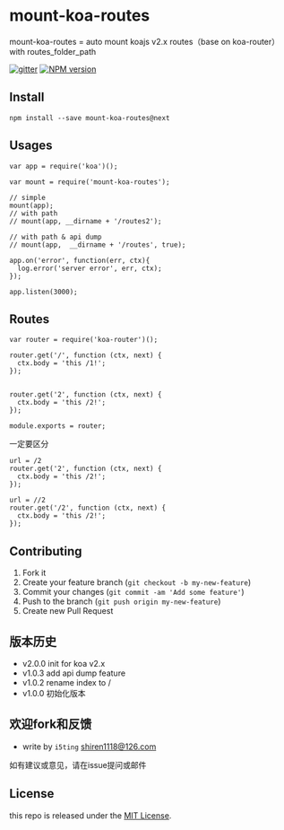 # mount-koa-routes

mount-koa-routes = auto mount koajs v2.x routes（base on koa-router） with routes_folder_path

[![gitter][gitter-image]][gitter-url]
[![NPM version][npm-image]][npm-url]

## Install

    npm install --save mount-koa-routes@next

## Usages

```
var app = require('koa')();

var mount = require('mount-koa-routes');

// simple
mount(app);
// with path
// mount(app, __dirname + '/routes2');

// with path & api dump
// mount(app,  __dirname + '/routes', true);

app.on('error', function(err, ctx){
  log.error('server error', err, ctx);
});

app.listen(3000);
```

## Routes

```
var router = require('koa-router')();

router.get('/', function (ctx, next) {
  ctx.body = 'this /1!';
});


router.get('2', function (ctx, next) {
  ctx.body = 'this /2!';
});

module.exports = router;
```

一定要区分

```
url = /2
router.get('2', function (ctx, next) {
  ctx.body = 'this /2!';
});
```

```
url = //2
router.get('/2', function (ctx, next) {
  ctx.body = 'this /2!';
});
```

## Contributing

1. Fork it
2. Create your feature branch (`git checkout -b my-new-feature`)
3. Commit your changes (`git commit -am 'Add some feature'`)
4. Push to the branch (`git push origin my-new-feature`)
5. Create new Pull Request


## 版本历史

- v2.0.0 init for koa v2.x
- v1.0.3 add api dump feature
- v1.0.2 rename index to /
- v1.0.0 初始化版本


## 欢迎fork和反馈

- write by `i5ting` shiren1118@126.com

如有建议或意见，请在issue提问或邮件

## License

this repo is released under the [MIT
License](http://www.opensource.org/licenses/MIT).


[npm-image]: https://img.shields.io/npm/v/mount-koa-routes.svg?style=flat-square
[npm-url]: https://npmjs.org/package/mount-koa-routes
[gitter-image]: https://badges.gitter.im/Join%20Chat.svg
[gitter-url]: https://gitter.im/i5ting/mount-koa-routes?utm_source=badge&utm_medium=badge&utm_campaign=pr-badge&utm_content=badge